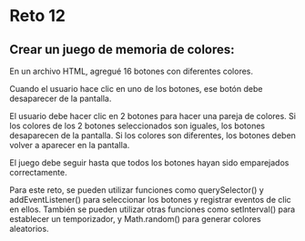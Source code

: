 # Reto 12

## Crear un juego de memoria de colores:

En un archivo HTML, agregué 16 botones con diferentes colores.

Cuando el usuario hace clic en uno de los botones, ese botón debe desaparecer de la pantalla.

El usuario debe hacer clic en 2 botones para hacer una pareja de colores. Si los colores de los 2 botones seleccionados son iguales, los botones desaparecen de la pantalla. Si los colores son diferentes, los botones deben volver a aparecer en la pantalla.

El juego debe seguir hasta que todos los botones hayan sido emparejados correctamente.

Para este reto, se pueden utilizar funciones como querySelector() y addEventListener() para seleccionar los botones y registrar eventos de clic en ellos. También se pueden utilizar otras funciones como setInterval() para establecer un temporizador, y Math.random() para generar colores aleatorios.
